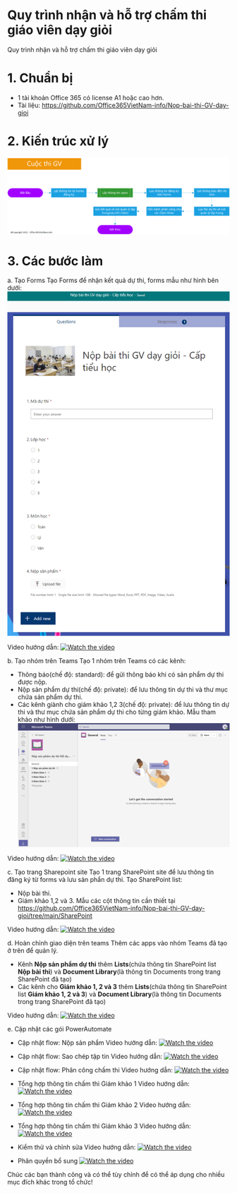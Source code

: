 # Quy trình nhận và hỗ trợ chấm thi giáo viên dạy giỏi
Quy trình nhận và hỗ trợ chấm thi giáo viên dạy giỏi

# 1. Chuẩn bị
- 1 tài khoản Office 365 có license A1 hoặc cao hơn.
- Tài liệu: https://github.com/Office365VietNam-info/Nop-bai-thi-GV-day-gioi

# 2. Kiến trúc xử lý
![alt text](https://github.com/Office365VietNam-info/Nop-bai-thi-GV-day-gioi/blob/main/Architecture/Architecture.png?raw=true)

# 3. Các bước làm
a. Tạo Forms
Tạo Forms để nhận kết quả dự thi, forms mẫu như hình bên dưới:
![alt text](https://github.com/Office365VietNam-info/Nop-bai-thi-GV-day-gioi/blob/main/Images/Forms%20mau.png?raw=true)

Video hướng dẫn:
[![Watch the video](https://img.youtube.com/vi/mTmKMMafNWs/maxresdefault.jpg)](https://youtu.be/mTmKMMafNWs)

b. Tạo nhóm trên Teams
Tạo 1 nhóm trên Teams có các kênh:
- Thông báo(chế độ: standard): để gửi thông báo khi có sản phẩm dự thi được nộp.
- Nộp sản phẩm dự thi(chế độ: private): để lưu thông tin dự thi và thư mục chứa sản phẩm dự thi.
- Các kênh giành cho giám khảo 1,2 3(chế độ: private): để lưu thông tin dự thi và thư mục chứa sản phẩm dự thi cho từng giám khảo.
Mẫu tham khảo như hình dưới:
![alt text](https://github.com/Office365VietNam-info/Nop-bai-thi-GV-day-gioi/blob/main/Images/Teams.png?raw=true)

Video hướng dẫn:
[![Watch the video](https://img.youtube.com/vi/J--UchXEFlk/maxresdefault.jpg)](https://youtu.be/J--UchXEFlk)

c. Tạo trang Sharepoint site
Tạo 1 trang SharePoint site để lưu thông tin đăng ký từ forms và lưu sản phẩn dự thi.
Tạo SharePoint list: 
- Nộp bài thi.
- Giám khảo 1,2 và 3.
Mẫu các cột thông tin cần thiết tại https://github.com/Office365VietNam-info/Nop-bai-thi-GV-day-gioi/tree/main/SharePoint

Video hướng dẫn:
[![Watch the video](https://img.youtube.com/vi/7jn4C8pqKmo/maxresdefault.jpg)](https://youtu.be/7jn4C8pqKmo)

d. Hoàn chỉnh giao diện trên teams
Thêm các apps vào nhóm Teams đã tạo ở trên để quản lý.
- Kênh **Nộp sản phẩm dự thi** thêm **Lists**(chứa thông tin SharePoint list **Nộp bài thi**) và **Document Library**(là thông tin Documents trong trang SharePoint đã tạo)
- Các kênh cho **Giám khảo 1, 2 và 3** thêm **Lists**(chứa thông tin SharePoint list **Giám khảo 1, 2 và 3**) và **Document Library**(là thông tin Documents trong trang SharePoint đã tạo)

Video hướng dẫn:
[![Watch the video](https://img.youtube.com/vi/Y43JbfVH-Jg/maxresdefault.jpg)](https://youtu.be/Y43JbfVH-Jg)

e. Cập nhật các gói PowerAutomate
- Cập nhật flow: Nộp sản phẩm
Video hướng dẫn:
[![Watch the video](https://img.youtube.com/vi/IekGYklcO5k/maxresdefault.jpg)](https://youtu.be/IekGYklcO5k)

- Cập nhật flow: Sao chép tập tin
Video hướng dẫn:
[![Watch the video](https://img.youtube.com/vi/3Gkv-ysHoUI/maxresdefault.jpg)](https://youtu.be/3Gkv-ysHoUI)

- Cập nhật flow: Phân công chấm thi
Video hướng dẫn:
[![Watch the video](https://img.youtube.com/vi/IekGYklcO5k/maxresdefault.jpg)](https://youtu.be/IekGYklcO5k)

- Tổng hợp thông tin chấm thi Giám khảo 1
Video hướng dẫn:
[![Watch the video](https://img.youtube.com/vi/IekGYklcO5k/maxresdefault.jpg)](https://youtu.be/IekGYklcO5k)

- Tổng hợp thông tin chấm thi Giám khảo 2
Video hướng dẫn:
[![Watch the video](https://img.youtube.com/vi/IekGYklcO5k/maxresdefault.jpg)](https://youtu.be/IekGYklcO5k)

- Tổng hợp thông tin chấm thi Giám khảo 3
Video hướng dẫn:
[![Watch the video](https://img.youtube.com/vi/IekGYklcO5k/maxresdefault.jpg)](https://youtu.be/IekGYklcO5k)

- Kiểm thử và chỉnh sửa
Video hướng dẫn:
[![Watch the video](https://img.youtube.com/vi/IekGYklcO5k/maxresdefault.jpg)](https://youtu.be/IekGYklcO5k)

- Phân quyền bổ sung
[![Watch the video](https://img.youtube.com/vi/IekGYklcO5k/maxresdefault.jpg)](https://youtu.be/IekGYklcO5k)


Chúc các bạn thành công và có thể tùy chỉnh để có thể áp dụng cho nhiều mục đích khác trong tổ chức!
